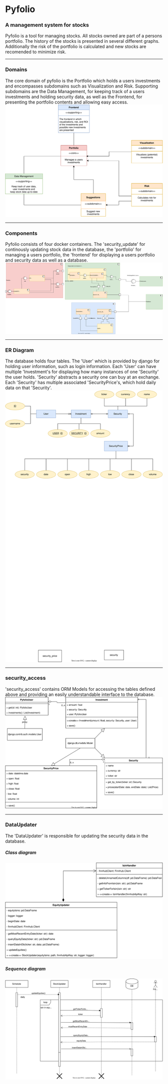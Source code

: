 # Pyfolio
### A management system for stocks

Pyfolio is a tool for managing stocks. All stocks owned are part of a persons portfolio. The history of the stocks is presented in
several different graphs. Additionally the risk of the portfolio is calculated and new stocks are recomended to minimize risk.

---

### Domains
The core domain of pyfolio is the Portfolio which holds a users investments and encompasses subdomains such as 
Visualization and Risk.
Supporting subdomains are the Data Management, for keeping track of a users investments and holding security data, as well
as the Frontend, for presenting the portfolio contents and allowing easy access.
![Domains](UML/domains.svg)

---

### Components
Pyfolio consists of four docker containers. The 'security\_update' for continously updating stock data in the database, the 'portfolio' for managing
a users portfolio, the 'frontend' for displaying a users portfolio and security data as well as a database.
![Components](UML/component.svg)

---

### ER Diagram
The database holds four tables. The 'User' which is provided by django for holding user information, such as login information. Each 'User'
can have multiple 'Investment's for displaying how many instances of one 'Security' the user holds.
'Security' abstracts a security one can buy at an exchange. Each 'Security' has multiple associated 'SecurityPrice's,
which hold daily data on that 'Security'.
![ER](UML/ER.svg)

---

### security\_access
'security\_access' contains ORM Models for accessing the tables defined above and providing an easily understandable interface to the database.
![security\_access](UML/security_access.svg)

---

### DataUpdater
The 'DataUpdater' is responsible for updating the security data in the database.

##### Class diagram
![DataUpdater class diagram](UML/dataUpdaterClasses.svg)

##### Sequence diagram
![DataUpdater sequence diagram](UML/dataUpdaterSeq.svg)

